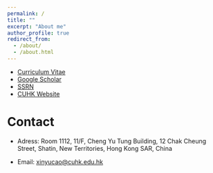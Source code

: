 ```yaml
---
permalink: /
title: ""
excerpt: "About me"
author_profile: true
redirect_from: 
  - /about/
  - /about.html
---
```




* [Curriculum Vitae](https://www.dropbox.com/s/6ap2krtsmzc0o74/CV.docx?dl=0)
* [Google Scholar](https://scholar.google.com/citations?user=ScwrGA0AAAAJ&hl=en)
* [SSRN](https://papers.ssrn.com/sol3/cf_dev/AbsByAuth.cfm?per_id=2526499)
* [CUHK Website](https://www.bschool.cuhk.edu.hk/staff/cao-xinyu/)


Contact
======
* Adress: Room 1112, 11/F, Cheng Yu Tung Building, 12 Chak Cheung Street, Shatin, New Territories, Hong Kong SAR, China

* Email: [xinyucao@cuhk.edu.hk](mailto:xinyucao@cuhk.edu.hk)